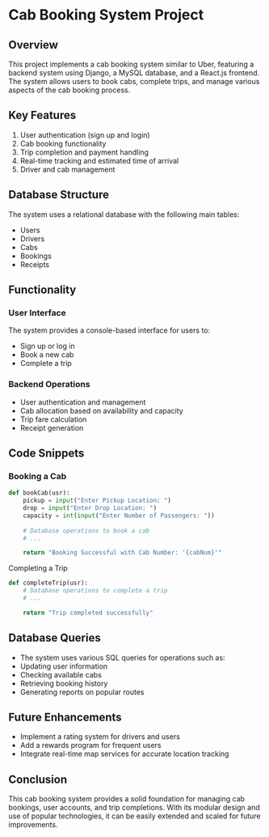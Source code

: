 # Cab Booking System Project

## Overview

This project implements a cab booking system similar to Uber, featuring a backend system using Django, a MySQL database, and a React.js frontend. The system allows users to book cabs, complete trips, and manage various aspects of the cab booking process.

## Key Features

1. User authentication (sign up and login)
2. Cab booking functionality
3. Trip completion and payment handling
4. Real-time tracking and estimated time of arrival
5. Driver and cab management

## Database Structure

The system uses a relational database with the following main tables:

- Users
- Drivers
- Cabs
- Bookings
- Receipts

## Functionality

### User Interface

The system provides a console-based interface for users to:

- Sign up or log in
- Book a new cab
- Complete a trip

### Backend Operations

- User authentication and management
- Cab allocation based on availability and capacity
- Trip fare calculation
- Receipt generation

## Code Snippets

### Booking a Cab

```python
def bookCab(usr):
    pickup = input("Enter Pickup Location: ")
    drop = input("Enter Drop Location: ")
    capacity = int(input("Enter Number of Passengers: "))
    
    # Database operations to book a cab
    # ...

    return "Booking Successful with Cab Number: '{cabNum}'"
```
Completing a Trip
```python
def completeTrip(usr):
    # Database operations to complete a trip
    # ...

    return "Trip completed successfully"
```

## Database Queries
- The system uses various SQL queries for operations such as:
- Updating user information
- Checking available cabs
- Retrieving booking history
- Generating reports on popular routes

## Future Enhancements
- Implement a rating system for drivers and users
- Add a rewards program for frequent users
- Integrate real-time map services for accurate location tracking

## Conclusion
This cab booking system provides a solid foundation for managing cab bookings, user accounts, and trip completions. With its modular design and use of popular technologies, it can be easily extended and scaled for future improvements.
